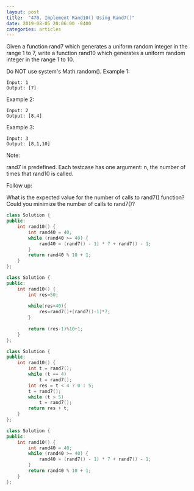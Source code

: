 ```yaml
---
layout: post
title:  "470. Implement Rand10() Using Rand7()"
date: 2019-08-05 20:06:00 -0400
categories: articles
---
```

Given a function rand7 which generates a uniform random integer in the range 1 to 7, write a function rand10 which generates a uniform random integer in the range 1 to 10.

Do NOT use system's Math.random().
Example 1:
```
Input: 1
Output: [7]
```
Example 2:
```
Input: 2
Output: [8,4]
```
Example 3:
```
Input: 3
Output: [8,1,10]
```
Note:

rand7 is predefined.
Each testcase has one argument: n, the number of times that rand10 is called.
 

Follow up:

What is the expected value for the number of calls to rand7() function?
Could you minimize the number of calls to rand7()?



```c++
class Solution {
public:
    int rand10() {
        int rand40 = 40;
        while (rand40 >= 40) {
            rand40 = (rand7() - 1) * 7 + rand7() - 1;
        }
        return rand40 % 10 + 1;
    }
};
```
```c++
class Solution {
public:
    int rand10() {
        int res=50;
        
        while(res>40){
            res=rand7()+(rand7()-1)*7;
        }
        
        return (res-1)%10+1;
    }
};
```
```c++
class Solution {
public:
    int rand10() {
        int t = rand7();
        while (t == 4)
            t = rand7();
        int res = t < 4 ? 0 : 5;
        t = rand7();
        while (t > 5)
            t = rand7();
        return res + t;
    }
};
```
```c++
class Solution {
public:
    int rand10() {
        int rand40 = 40;
        while (rand40 >= 40) {
            rand40 = (rand7() - 1) * 7 + rand7() - 1;
        }
        return rand40 % 10 + 1;
    }
};
```